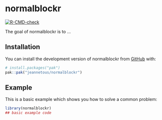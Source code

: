 
# normalblockr

<!-- badges: start -->
  [![R-CMD-check](https://github.com/jeannetous/normalblockr/actions/workflows/R-CMD-check.yaml/badge.svg)](https://github.com/jeannetous/normalblockr/actions/workflows/R-CMD-check.yaml)
<!-- badges: end -->

The goal of normalblockr is to ...

## Installation

You can install the development version of normalblockr from [GitHub](https://github.com/) with:

``` r
# install.packages("pak")
pak::pak("jeannetous/normalblockr")
```

## Example

This is a basic example which shows you how to solve a common problem:

``` r
library(normalblockr)
## basic example code
```

